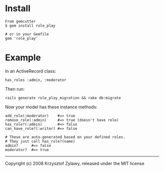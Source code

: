 Install
=======
  
    From gemcutter
    $ gem install role_play

    # or in your Gemfile
    gem 'role_play'

Example
=======

In an ActiveRecord class:

    has_roles :admin, :moderator

Then run:

    rails generate role_play_migration && rake db:migrate

Now your model has these instance methods:

    add_role(:moderator)    #=> true
    remove_role(:admin)     #=> true (doesn't have role)
    has_role?(:admin)       #=> false
    can_have_role?(:writer) #=> false

    # These are auto-generated based on your defined roles.
    # They just call has_role?(name)
    admin?      #=> false
    moderator?  #=> true

---

Copyright (c) 2008 Krzysztof Zylawy, released under the MIT license
